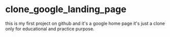 # clone_google_landing_page
this is my first project on github and it's a google home page it's just a clone only for educational and practice purpose.  

